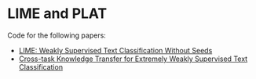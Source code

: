 # LIME and PLAT
Code for the following papers:
- [LIME: Weakly Supervised Text Classification Without Seeds](https://aclanthology.org/2022.coling-1.91/)
- [ Cross-task Knowledge Transfer for Extremely Weakly Supervised Text Classification]()
